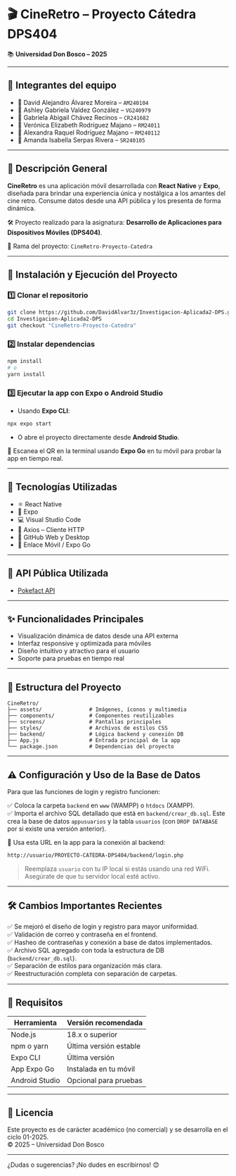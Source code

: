 
# 🎬 CineRetro – Proyecto Cátedra DPS404
📚 **Universidad Don Bosco – 2025**

---

## 👥 Integrantes del equipo

- 👤 David Alejandro Álvarez Moreira – `AM240104`
- 👤 Ashley Gabriela Valdez González – `VG240979`
- 👤 Gabriela Abigail Chávez Recinos – `CR241682`
- 👤 Verónica Elizabeth Rodríguez Majano – `RM24011`
- 👤 Alexandra Raquel Rodríguez Majano – `RM240112`
- 👤 Amanda Isabella Serpas Rivera – `SR240105`

---

## 📱 Descripción General

**CineRetro** es una aplicación móvil desarrollada con **React Native** y **Expo**, diseñada para brindar una experiencia única y nostálgica a los amantes del cine retro. Consume datos desde una API pública y los presenta de forma dinámica.

🛠 Proyecto realizado para la asignatura: **Desarrollo de Aplicaciones para Dispositivos Móviles (DPS404)**.

📌 Rama del proyecto: `CineRetro-Proyecto-Catedra`

---

## 🚀 Instalación y Ejecución del Proyecto

### 1️⃣ Clonar el repositorio

```bash
git clone https://github.com/DavidAlvar3z/Investigacion-Aplicada2-DPS.git
cd Investigacion-Aplicada2-DPS
git checkout "CineRetro-Proyecto-Catedra"
```

### 2️⃣ Instalar dependencias

```bash
npm install
# o
yarn install
```

### 3️⃣ Ejecutar la app con Expo o Android Studio

- Usando **Expo CLI**:
```bash
npx expo start
```
- O abre el proyecto directamente desde **Android Studio**.

📱 Escanea el QR en la terminal usando **Expo Go** en tu móvil para probar la app en tiempo real.

---

## 🧰 Tecnologías Utilizadas

- ⚛️ React Native
- 🚀 Expo
- 💻 Visual Studio Code
- 🔗 Axios – Cliente HTTP
- 🐙 GitHub Web y Desktop
- 🧪 Enlace Móvil / Expo Go

---

## 🔗 API Pública Utilizada

- [Pokefact API](https://pokefact-api.example.com)

---

## ✨ Funcionalidades Principales

- Visualización dinámica de datos desde una API externa
- Interfaz responsive y optimizada para móviles
- Diseño intuitivo y atractivo para el usuario
- Soporte para pruebas en tiempo real

---

## 📁 Estructura del Proyecto

```
CineRetro/
├── assets/               # Imágenes, íconos y multimedia
├── components/           # Componentes reutilizables
├── screens/              # Pantallas principales
├── styles/               # Archivos de estilos CSS
├── backend/              # Lógica backend y conexión DB
├── App.js                # Entrada principal de la app
└── package.json          # Dependencias del proyecto
```

---

## ⚠️ Configuración y Uso de la Base de Datos

Para que las funciones de login y registro funcionen:

✅ Coloca la carpeta `backend` en `www` (WAMPP) o `htdocs` (XAMPP).  
✅ Importa el archivo SQL detallado que está en `backend/crear_db.sql`. Este crea la base de datos `appusuarios` y la tabla `usuarios` (con `DROP DATABASE` por si existe una versión anterior).

📡 Usa esta URL en la app para la conexión al backend:

```txt
http://usuario/PROYECTO-CATEDRA-DPS404/backend/login.php
```

> Reemplaza `usuario` con tu IP local si estás usando una red WiFi. Asegúrate de que tu servidor local esté activo.

---

## 🛠 Cambios Importantes Recientes

✅ Se mejoró el diseño de login y registro para mayor uniformidad.  
✅ Validación de correo y contraseña en el frontend.  
✅ Hasheo de contraseñas y conexión a base de datos implementados.  
✅ Archivo SQL agregado con toda la estructura de DB (`backend/crear_db.sql`).  
✅ Separación de estilos para organización más clara.  
✅ Reestructuración completa con separación de carpetas.

---

## 🧪 Requisitos

| Herramienta       | Versión recomendada     |
| ----------------- | ----------------------- |
| Node.js           | 18.x o superior         |
| npm o yarn        | Última versión estable  |
| Expo CLI          | Última versión          |
| App Expo Go       | Instalada en tu móvil   |
| Android Studio    | Opcional para pruebas   |

---

## 📄 Licencia

Este proyecto es de carácter académico (no comercial) y se desarrolla en el ciclo 01-2025.  
© 2025 – Universidad Don Bosco

---

¿Dudas o sugerencias? ¡No dudes en escribirnos! 😊
